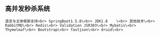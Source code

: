 高并发秒杀系统
----
`语言与主体框架支持<br>
        SpringBoot1.5.8\<br>
        JDK1.8    \<br>
 其他技术\<br>
        RabbitMQ\<br>
        Redis\<br>
        Validation JSR303\<br>
        Mybatis\<br>
        Thymeleaf\<br>
        Bootstrap\<br>
        fastjson\<br>
        druid\<br>`
